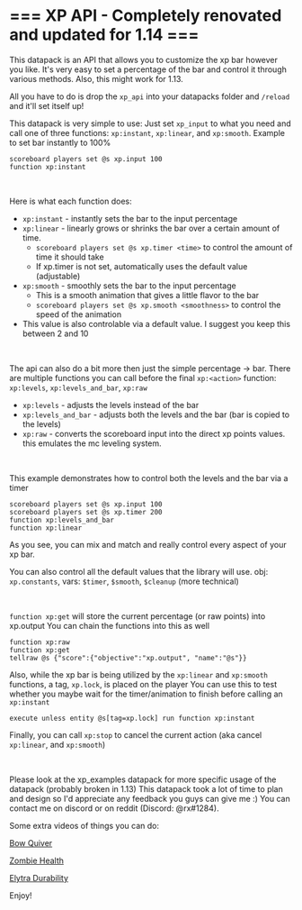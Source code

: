 # === XP API - Completely renovated and updated for 1.14 ===

This datapack is an API that allows you to customize the xp bar however you like. It's very easy to set a percentage of the bar and control it through various methods. Also, this might work for 1.13.

All you have to do is drop the `xp_api` into your datapacks folder and `/reload` and it'll set itself up!

This datapack is very simple to use: Just set `xp_input` to what you need and call one of three functions: `xp:instant`, `xp:linear`, and `xp:smooth`. Example to set bar instantly to 100%

    scoreboard players set @s xp.input 100
    function xp:instant

&#x200B;

Here is what each function does:

* `xp:instant` \- instantly sets the bar to the input percentage
* `xp:linear` \- linearly grows or shrinks the bar over a certain amount of time.
   * `scoreboard players set @s xp.timer <time>` to control the amount of time it should take
   * If xp.timer is not set, automatically uses the default value (adjustable)
* `xp:smooth` \- smoothly sets the bar to the input percentage
   * This is a smooth animation that gives a little flavor to the bar
   * `scoreboard players set @s xp.smooth <smoothness>` to control the speed of the animation
* This value is also controlable via a default value. I suggest you keep this between 2 and 10

&#x200B;

The api can also do a bit more then just the simple percentage -> bar. There are multiple functions you can call before the final `xp:<action>` function: `xp:levels`, `xp:levels_and_bar`, `xp:raw`

* `xp:levels` \- adjusts the levels instead of the bar
* `xp:levels_and_bar` \- adjusts both the levels and the bar (bar is copied to the levels)
* `xp:raw` \- converts the scoreboard input into the direct xp points values. this emulates the mc leveling system.

&#x200B;

This example demonstrates how to control both the levels and the bar via a timer

    scoreboard players set @s xp.input 100
    scoreboard players set @s xp.timer 200
    function xp:levels_and_bar
    function xp:linear

As you see, you can mix and match and really control every aspect of your xp bar.

You can also control all the default values that the library will use. obj: `xp.constants`, vars: `$timer`, `$smooth`, `$cleanup` (more technical)

&#x200B;

`function xp:get` will store the current percentage (or raw points) into xp.output You can chain the functions into this as well

    function xp:raw
    function xp:get
    tellraw @s {"score":{"objective":"xp.output", "name":"@s"}}

Also, while the xp bar is being utilized by the `xp:linear` and `xp:smooth` functions, a tag, `xp.lock`, is placed on the player You can use this to test whether you maybe wait for the timer/animation to finish before calling an `xp:instant`

    execute unless entity @s[tag=xp.lock] run function xp:instant

Finally, you can call `xp:stop` to cancel the current action (aka cancel `xp:linear`, and `xp:smooth`)

&#x200B;

Please look at the xp\_examples datapack for more specific usage of the datapack (probably broken in 1.13) This datapack took a lot of time to plan and design so I'd appreciate any feedback you guys can give me :) You can contact me on discord or on reddit (Discord: @rx#1284).

Some extra videos of things you can do:

[Bow Quiver](https://streamable.com/v3gk5)

[Zombie Health](https://streamable.com/1hjnv)

[Elytra Durability](https://streamable.com/f829f)

Enjoy!
